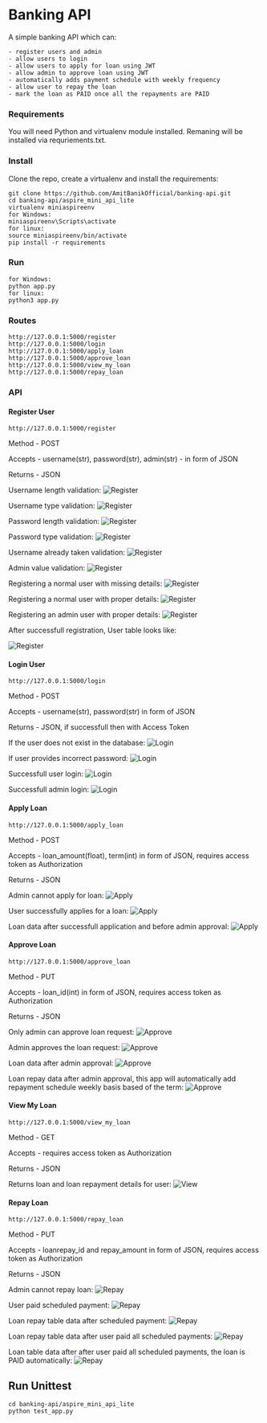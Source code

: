 
# Banking API

A simple banking API which can:

    - register users and admin
    - allow users to login
    - allow users to apply for loan using JWT
    - allow admin to approve loan using JWT
    - automatically adds payment schedule with weekly frequency
    - allow user to repay the loan
    - mark the loan as PAID once all the repayments are PAID

### Requirements

You will need Python and virtualenv module installed. Remaning will be installed via requriements.txt.

### Install

Clone the repo, create a virtualenv and install the requirements:

```
git clone https://github.com/AmitBanikOfficial/banking-api.git
cd banking-api/aspire_mini_api_lite
virtualenv miniaspireenv
for Windows:
miniaspireenv\Scripts\activate
for linux:
source miniaspireenv/bin/activate
pip install -r requirements
```

### Run 

```
for Windows:
python app.py
for linux:
python3 app.py
```

### Routes

```
http://127.0.0.1:5000/register
http://127.0.0.1:5000/login
http://127.0.0.1:5000/apply_loan
http://127.0.0.1:5000/approve_loan
http://127.0.0.1:5000/view_my_loan
http://127.0.0.1:5000/repay_loan
```

### API

#### Register User

```
http://127.0.0.1:5000/register
```
Method  - POST

Accepts - username(str), password(str), admin(str) - in form of JSON

Returns - JSON

Username length validation:
![Register](screenshots/username_length_validation.png)

Username type validation:
![Register](screenshots/username_should_be_only_alphanumeric.png)

Password length validation:
![Register](screenshots/password_length_validation.png)

Password type validation:
![Register](screenshots/password_cannot_have_space.png)

Username already taken validation:
![Register](screenshots/username_is_already_taken.png)

Admin value validation:
![Register](screenshots/admin_can_be_yes_or_no.png)

Registering a normal user with missing details:
![Register](screenshots/register_normal_user_with_missing_details.png)

Registering a normal user with proper details:
![Register](screenshots/register_normal_user_with_proper_details.png)

Registering an admin user with proper details:
![Register](screenshots/admin_created.png)


After successfull registration, User table looks like:

![Register](screenshots/user_data_in_table.png)


#### Login User

```
http://127.0.0.1:5000/login
```

Method  - POST 

Accepts - username(str), password(str) in form of JSON

Returns - JSON, if successfull then with Access Token

If the user does not exist in the database:
![Login](screenshots/login_user_does_not_exist.png)

If user provides incorrect password:
![Login](screenshots/login_user_with_incorrect_password.png)

Successfull user login:
![Login](screenshots/login_user_does_not_have_loan_data.png)

Successfull admin login:
![Login](screenshots/login_admin_user.png)


#### Apply Loan

```
http://127.0.0.1:5000/apply_loan
```

Method  - POST 

Accepts - loan_amount(float), term(int) in form of JSON, requires access token as Authorization

Returns - JSON

Admin cannot apply for loan:
![Apply](screenshots/admin_cant_apply_loan.png)

User successfully applies for a loan:
![Apply](screenshots/loan_application_submitted_successfully.png)


Loan data after successfull application and before admin approval:
![Apply](screenshots/loan_data_after_application_before_admin_approval.png)


#### Approve Loan

```
http://127.0.0.1:5000/approve_loan
```

Method  - PUT 

Accepts - loan_id(int) in form of JSON, requires access token as Authorization

Returns - JSON


Only admin can approve loan request:
![Approve](screenshots/only_admin_can_approve_loan_request.png)


Admin approves the loan request:
![Approve](screenshots/loan_has_been_approved.png)

Loan data after admin approval:
![Approve](screenshots/loan_data_table_after_loan_has_been_approved.png)


Loan repay data after admin approval, this app will automatically add repayment schedule weekly basis based of the term:
![Approve](screenshots/loanrepay_data_table_after_loan_has_been_approved.png)



#### View My Loan

```
http://127.0.0.1:5000/view_my_loan
```

Method  - GET 

Accepts - requires access token as Authorization

Returns - JSON

Returns loan and loan repayment details for user:
![View](screenshots/user_can_see_their_loan_details.png)


#### Repay Loan

```
http://127.0.0.1:5000/repay_loan
```

Method  - PUT 

Accepts - loanrepay_id and repay_amount in form of JSON, requires access token as Authorization

Returns - JSON

Admin cannot repay loan:
![Repay](screenshots/when_admin_tries_repay_loan.png)


User paid scheduled payment:
![Repay](screenshots/user_paid_1st_payment.png)

Loan repay table data after scheduled payment:
![Repay](screenshots/repay_table_data_after_user_paid_1st_payment.png)

Loan repay table data after user paid all scheduled payments:
![Repay](screenshots/repay_table_data_after_user_paid_all_payment.png)

Loan table data after after user paid all scheduled payments, the loan is PAID automatically:
![Repay](screenshots/loan_table_data_after_user_paid_all_payment.png)




## Run Unittest

```
cd banking-api/aspire_mini_api_lite
python test_app.py
```
















